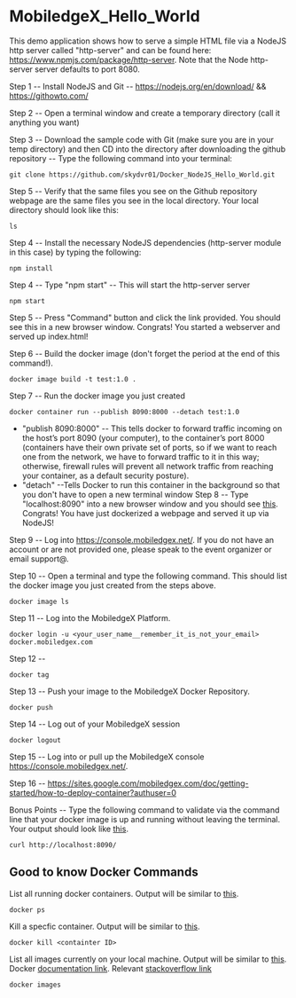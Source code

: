 # MobiledgeX_Hello_World

This demo application shows how to serve a simple HTML file via a NodeJS http server called "http-server" and can be found here: https://www.npmjs.com/package/http-server. Note that the Node http-server server defaults to port 8080. 

Step 1 -- Install NodeJS and Git -- https://nodejs.org/en/download/ && https://githowto.com/

Step 2 -- Open a terminal window and create a temporary directory (call it anything you want)

Step 3 -- Download the sample code with Git (make sure you are in your temp directory) and then CD into the directory after downloading the github repository -- Type the following command into your terminal:
```
git clone https://github.com/skydvr01/Docker_NodeJS_Hello_World.git
```
Step 5 -- Verify that the same files you see on the Github repository webpage are the same files you see in the local directory. Your local directory should look like this: 
```
ls
```

Step 4 -- Install the necessary NodeJS dependencies (http-server module in this case) by typing the following:
```
npm install
```

Step 4 -- Type "npm start" -- This will start the http-server server 
```
npm start
```
Step 5 -- Press "Command" button and click the link provided. You should see this <show image> in a new browser window. Congrats! You started a webserver and served up index.html! 

Step 6 -- Build the docker image (don't forget the period at the end of this command!).
```
docker image build -t test:1.0 .
```
Step 7 -- Run the docker image you just created
```
docker container run --publish 8090:8000 --detach test:1.0
```
* "publish 8090:8000" -- This tells docker to forward traffic incoming on the host’s port 8090 (your computer), to the container’s port 8000 (containers have their own private set of ports, so if we want to reach one from the network, we have to forward traffic to it in this way; otherwise, firewall rules will prevent all network traffic from reaching your container, as a default security posture).
* "detach" --Tells Docker to run this container in the background so that you don't have to open a new terminal window
Step 8 -- Type "localhost:8090" into a new browser window and you should see [this](https://drive.google.com/file/d/14t0eEVYtIQVjNQ90StxgV-cC_DAqfBey/view?usp=sharing). Congrats! You have just dockerized a webpage and served it up via NodeJS!

Step 9 -- Log into https://console.mobiledgex.net/. If you do not have an account or are not provided one, please speak to the event organizer or email support@. 

Step 10 -- Open a terminal and type the following command. This should list the docker image you just created from the steps above. 
```
docker image ls
```

Step 11 -- Log into the MobiledgeX Platform.
```
docker login -u <your_user_name__remember_it_is_not_your_email> docker.mobiledgex.com
```

Step 12 -- 
```
docker tag
```

Step 13 -- Push your image to the MobiledgeX Docker Repository.
```
docker push
```
Step 14 -- Log out of your MobiledgeX session
```
docker logout
```

Step 15 -- Log into or pull up the MobiledgeX console https://console.mobiledgex.net/.

Step 16 -- https://sites.google.com/mobiledgex.com/doc/getting-started/how-to-deploy-container?authuser=0




Bonus Points -- Type the following command to validate via the command line that your docker image is up and running without leaving the terminal. Your output should look like [this](https://drive.google.com/file/d/1BRLBm2D0MlPs3AWSyEK5kW--nZWOlktI/view?usp=sharing).
```
curl http://localhost:8090/
```

## Good to know Docker Commands

List all running docker containers. Output will be similar to [this]().
```
docker ps
```
Kill a specfic container. Output will be similar to [this]().
```
docker kill <containter ID>
```
List all images currently on your local machine. Output will be similar to [this](https://drive.google.com/file/d/1IfIiM2-WpjfYzUFH9NJV1ljBK-crwcu0/view?usp=sharing). Docker [documentation link](https://docs.docker.com/v17.12/edge/engine/reference/commandline/image_ls/). Relevant [stackoverflow link](https://stackoverflow.com/questions/30543409/how-to-check-if-a-docker-image-with-a-specific-tag-exist-locally)
```
docker images
```
